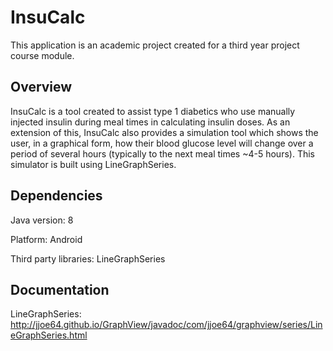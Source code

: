 # InsuCalc 

This application is an academic project created for a third year project course module. 

## Overview

InsuCalc is a tool created to assist type 1 diabetics who use manually injected insulin during meal times in calculating insulin doses. As an extension of this, InsuCalc also provides a simulation tool which shows the user, in a graphical form, how their blood glucose level will change over a period of several hours (typically to the next meal times ~4-5 hours). This simulator is built using LineGraphSeries.

## Dependencies

Java version: 8 

Platform: Android

Third party libraries: LineGraphSeries

## Documentation

LineGraphSeries: http://jjoe64.github.io/GraphView/javadoc/com/jjoe64/graphview/series/LineGraphSeries.html
